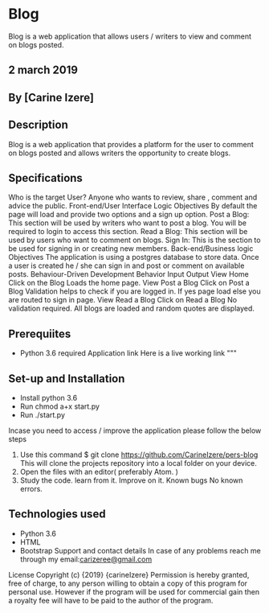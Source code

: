 # Blog

Blog is a web application that allows users / writers to view and comment on blogs posted.

## 2 march 2019

## By [Carine Izere]

## Description

Blog is a web application that provides a platform for the user to comment on blogs posted and allows writers the opportunity to create blogs.

## Specifications

Who is the target User?
Anyone who wants to review, share , comment and advice the public.
Front-end/User Interface Logic Objectives
By default the page will load and provide two options and a sign up option.
Post a Blog: This section will be used by writers who want to post a blog. You will be required to login to access this section.
Read a Blog: This section will be used by users who want to comment on blogs.
Sign In: This is the section to be used for signing in or creating new members.
Back-end/Business logic Objectives
The application is using a postgres database to store data.
Once a user is created he / she can sign in and post or comment on available posts.
Behaviour-Driven Development
Behavior Input Output
View Home Click on the Blog Loads the home page.
View Post a Blog Click on Post a Blog Validation helps to check if you are logged in. If yes page load else you are routed to sign in page.
View Read a Blog Click on Read a Blog No validation required. All blogs are loaded and random quotes are displayed.

## Prerequiites

- Python 3.6 required
  Application link
  Here is a live working link """

## Set-up and Installation

- Install python 3.6
- Run chmod a+x start.py
- Run ./start.py

Incase you need to access / improve the application please follow the below steps

1.  Use this command \$ git clone <https://github.com/CarineIzere/pers-blog>
    This will clone the projects repository into a local folder on your device.
2.  Open the files with an editor( preferably Atom. )
3.  Study the code. learn from it. Improve on it.
    Known bugs
    No known errors.

## Technologies used

- Python 3.6
- HTML
- Bootstrap
  Support and contact details
  In case of any problems reach me through my email:carizeree@gmail.com

License
Copyright (c) {2019} {carineIzere} Permission is hereby granted, free of charge, to any person willing to obtain a copy of this program for personal use. However if the program will be used for commercial gain then a royalty fee will have to be paid to the author of the program.
